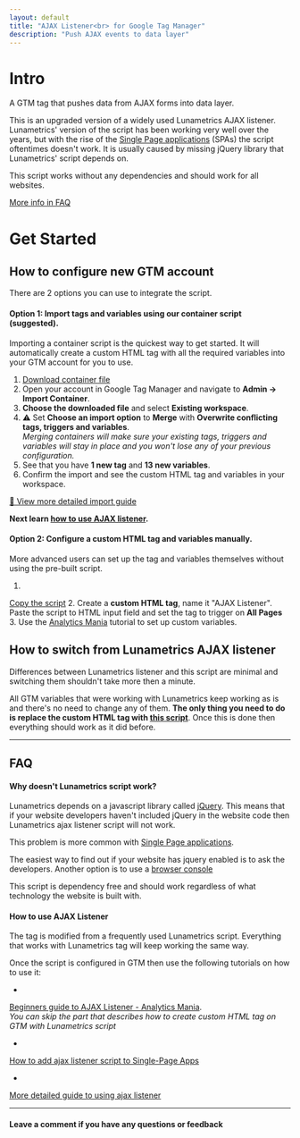 ```yaml
---
layout: default
title: "AJAX Listener<br> for Google Tag Manager"
description: "Push AJAX events to data layer"
---
```


# Intro

A GTM tag that pushes data from AJAX forms into data layer. 

This is an upgraded version of a widely used Lunametrics AJAX listener. Lunametrics' version of the script has been 
working very well over the years, but with the rise of the 
[Single Page applications](https://www.quora.com/What-is-a-single-page-application-in-web-development) (SPAs) 
the script oftentimes doesn't work. It is usually caused by missing jQuery library that Lunametrics' script depends on. 

This script works without any dependencies and should work for all websites.

[More info in FAQ](#why-doesnt-lunametrics-script-work)

# Get Started

## How to configure new GTM account

There are 2 options you can use to integrate the script.

#### Option 1: Import tags and variables using our container script (suggested).

Importing a container script is the quickest way to get started. It will automatically create a custom HTML tag with 
all the required variables into your GTM account for you to use. 

1. <a href="/downloads/gtm-import-ajax-listener-marxdev.json" download class="container-tutorial">Download container file</a>
2. Open your account in Google Tag Manager and navigate to **Admin -> Import Container**.
4. **Choose the downloaded file** and select **Existing workspace**.
5. ⚠️ Set **Choose an import option** to **Merge** with **Overwrite conflicting tags, triggers and variables**.  
_Merging containers will make sure your existing tags, triggers and variables will stay in place and you won't lose 
any of your previous configuration._
6. See that you have **1 new tag** and **13 new variables**.
7. Confirm the import and see the custom HTML tag and variables in your workspace.

<a href="https://www.bounteous.com/insights/2015/08/26/how-import-container-google-tag-manager/" 
class="muted" target="_blank">🔗 View more detailed import guide</a>

**Next learn [how to use AJAX listener](#how-to-use-ajax-listener).**

#### Option 2: Configure a custom HTML tag and variables manually.

More advanced users can set up the tag and variables themselves without using the pre-built script.

1. <a href="https://raw.githubusercontent.com/MarkoSulamagi/gtm-ajax-listener/master/ajax-listener.html" class="custom-tag-tutorial" target="_blank">
Copy the script</a>
2. Create a **custom HTML tag**, name it "AJAX Listener". Paste the script to HTML input field and set the tag to 
trigger on **All Pages**
3. Use the 
<a href="https://www.analyticsmania.com/google-tag-manager-ajax-form-tracking" target="_blank">Analytics Mania</a> tutorial
to set up custom variables. 

## How to switch from Lunametrics AJAX listener

Differences between Lunametrics listener and this script are minimal and switching them 
shouldn't take more then a minute. 

All GTM variables that were working with Lunametrics keep working as is and there's no need to change any of them. 
**The only thing you need to do is replace the custom HTML tag with 
<a href="https://raw.githubusercontent.com/MarkoSulamagi/gtm-ajax-listener/master/ajax-listener.html" target="_blank">
this script</a>**. Once this is done then everything should work as it did before. 

* * *

## FAQ

#### Why doesn't Lunametrics script work?

Lunametrics depends on a javascript library called <a href="https://jquery.com/" target="_blank">jQuery</a>. 
This means that if your website developers haven't included jQuery in the website code then Lunametrics 
ajax listener script will not work.

This problem is more common with 
<a href="https://www.quora.com/What-is-a-single-page-application-in-web-development" target="_blank">Single Page applications</a>.

The easiest way to find out if your website has jquery enabled is to ask the developers. 
Another option is to use a <a href="https://www.quora.com/How-do-you-know-where-jQuery-is-used-in-a-website" target="_blank">browser console</a>

This script is dependency free and should work regardless of what technology the website is built 
with.

#### How to use AJAX Listener

The tag is modified from a frequently used Lunametrics script. Everything that works with Lunametrics tag 
will keep working the same way. 

Once the script is configured in GTM then use the following tutorials on how to use it:

* <a href="https://www.analyticsmania.com/google-tag-manager-ajax-form-tracking" target="_blank">
Beginners guide to AJAX Listener - Analytics Mania</a>.  
_You can skip the part that describes how to create custom HTML tag on GTM with Lunametrics script_
* <a href="https://medium.com/@marko.sulamagi/how-to-add-lunametrics-ajax-listener-to-single-page-apps-3daf8db3b52f" target="_blank">
How to add ajax listener script to Single-Page Apps</a>
* <a href="https://www.analyticsmania.com/post/google-tag-manager-form-tracking/" target="_blank">
More detailed guide to using ajax listener</a>

* * *

#### Leave a comment if you have any questions or feedback
